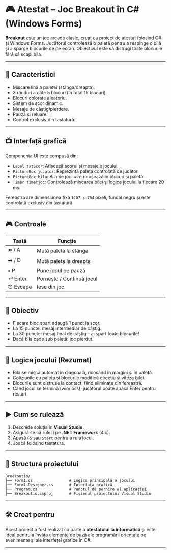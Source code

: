 # 🎮 Atestat – Joc Breakout în C# (Windows Forms)

**Breakout** este un joc arcade clasic, creat ca proiect de atestat folosind C# și Windows Forms. Jucătorul controlează o paletă pentru a respinge o bilă și a sparge blocurile de pe ecran. Obiectivul este să distrugi toate blocurile fără să scapi bila.

---

## 🧩 Caracteristici

- Mișcare lină a paletei (stânga/dreapta).
- 3 rânduri a câte 5 blocuri (în total 15 blocuri).
- Blocuri colorate aleatoriu.
- Sistem de scor dinamic.
- Mesaje de câștig/pierdere.
- Pauză și reluare.
- Control exclusiv din tastatură.

---

## 📺 Interfață grafică

Componenta UI este compusă din:

- `Label txtScor`: Afișează scorul și mesajele jocului.
- `PictureBox jucator`: Reprezintă paleta controlată de jucător.
- `PictureBox bila`: Bila de joc care ricoșează în blocuri și paletă.
- `Timer timerjoc`: Controlează mișcarea bilei și logica jocului la fiecare 20 ms.

Fereastra are dimensiunea fixă `1207 x 704` pixeli, fundal negru și este controlată exclusiv din tastatură.

---

## 🎮 Controale

| Tastă        | Funcție                             |
|--------------|--------------------------------------|
| ⬅️ / A       | Mută paleta la stânga               |
| ➡️ / D       | Mută paleta la dreapta              |
| ⏸ P         | Pune jocul pe pauză                 |
| ⏎ Enter     | Pornește / Continuă jocul           |
| ⎋ Escape    | Iese din joc                         |

---

## 🎯 Obiectiv

- Fiecare bloc spart adaugă 1 punct la scor.
- La 15 puncte: mesaj intermediar de câștig.
- La 30 puncte: mesaj final de câștig – ai spart toate blocurile!
- Dacă bila cade sub paletă: joc pierdut.

---

## 🧠 Logica jocului (Rezumat)

- Bila se mișcă automat în diagonală, ricoșând în margini și în paletă.
- Coliziunile cu paleta și blocurile modifică direcția și viteza bilei.
- Blocurile sunt distruse la contact, fiind eliminate din fereastră.
- Când jocul se termină (win/loss), jucătorul poate apăsa Enter pentru restart.

---

## ▶️ Cum se rulează

1. Deschide soluția în **Visual Studio**.
2. Asigură-te că rulezi pe **.NET Framework** (4.x).
3. Apasă `F5` sau `Start` pentru a rula jocul.
4. Joacă folosind tastatura.

---

## 📂 Structura proiectului

```
Breakoutio/
├── Form1.cs                # Logica principală a jocului
├── Form1.Designer.cs       # Interfața grafică
├── Program.cs              # Punctul de pornire al aplicației
├── Breakoutio.csproj       # Fișierul proiectului Visual Studio
```

---

## 🛠️ Creat pentru

Acest proiect a fost realizat ca parte a **atestatului la informatică** și este ideal pentru a învăța elemente de bază ale programării orientate pe evenimente și ale interfeței grafice în C#.

---
